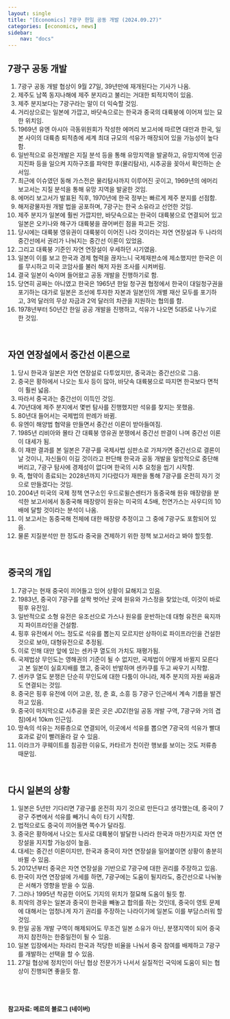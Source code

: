 ```yaml
---
layout: single
title: "[Economics] 7광구 한일 공동 개발 (2024.09.27)"
categories: [economics, news]
sidebar:
    nav: "docs"
---
```


## 7광구 공동 개발
1. 7광구 공동 개발 협상이 9월 27일, 39년만에 재개된다는 기사가 나옴.
1. 제주도 남쪽 동지나해에 제주 분지라고 불리는 거대한 퇴적지역이 있음.
1. 제주 분지보다는 7광구라는 말이 더 익숙할 것임.
1. 거리상으로는 일본에 가깝고, 바닷속으로는 한국과 중국의 대륙붕에 이어져 있는 묘한 위치임.
1. 1969년 유엔 아시아 극동위원회가 작성한 에머리 보고서에 따르면 대만과 한국, 일본 사이의 대륙층 퇴적층에 세계 최대 규모의 석유가 매장되어 있을 가능성이 높다함.
1. 일반적으로 유전개발은 지질 분석 등을 통해 유망지역을 발굴하고, 유망지역에 인공 지진파 등을 일으켜 지하구조를 파악한 후(물리탐사), 시추공을 꽂아서 확인하는 순서임.
1. 최근에 이슈였던 동해 가스전은 물리탐사까지 이루어진 곳이고, 1969년의 에머리 보고서는 지질 분석을 통해 유망 지역을 발굴한 것임.
1. 에머리 보고서가 발표된 직후, 1970년에 한국 정부는 빠르게 제주 분지를 선점함.
1. 해저광물자원 개발 법을 공포하며, 7광구는 한국 소유라고 선언한 것임.
1. 제주 분지가 일본에 훨씬 가깝지만, 바닷속으로는 한국이 대륙붕으로 연결되어 있고 일본은 오키나와 해구가 대륙붕을 끊어버린 점을 파고든 것임.
1. 당시에는 대륙붕 영유권이 대륙붕이 이어진 나라 것이라는 자연 연장설과 두 나라의 중간선에서 권리가 나눠지는 중간선 이론이 있었음.
1. 그리고 대륙붕 기준인 자연 연장설이 우세하던 시기였음.
1. 일본이 이를 보고 한국과 경제 협력을 끊자느니 국제재판소에 제소했지만 한국은 이를 무시하고 미국 코암사를 불러 해저 자원 조사를 시켜버림.
1. 결국 일본이 숙이며 들어왔고 공동 개발을 진행하기로 함.
1. 당연히 공짜는 아니였고 한국은 1965년 한일 청구권 협정에서 한국이 대일청구권을 포기하는 대가로 일본은 조선에 투자한 자본과 일본인의 개별 재산 모두를 포기하고, 3억 달러의 무상 자금과 2억 달러의 차관을 지원하는 협의를 함.
1. 1978년부터 50년간 한일 공공 개발을 진행하고, 석유가 나오면 5대5로 나누기로 한 것임.

<br/>

## 자연 연장설에서 중간선 이론으로
1. 당시 한국과 일본은 자연 연장설로 다투었지만, 중국과는 중간선으로 그음.
1. 중국은 황하에서 나오는 토사 등이 많아, 바닷속 대륙붕으로 따지면 한국보다 면적이 훨씬 넓음.
1. 따라서 중국과는 중간선이 이득인 것임.
1. 70년대에 제주 분지에서 몇번 탐사를 진행했지만 석유를 찾지는 못했음.
1. 80년대 들어서는 국제법의 판례가 바뀜.
1. 유엔이 해양법 협약을 만들면서 중간선 이론이 받아들여짐.
1. 1985년 리비아와 몰타 간 대륙붕 영유권 분쟁에서 중간선 판결이 나며 중간선 이론이 대세가 됨.
1. 이 재판 결과를 본 일본은 7광구를 국제사법 심판소로 가져가면 중간선으로 결론이 날 것이니, 자신들이 이길 것이라고 판단해 한국과 공동 개발을 일방적으로 중단해버리고, 7광구 탐사에 경제성이 없다며 한국의 시추 요청을 씹기 시작함.
1. 즉, 협약이 종료되는 2028년까지 기다렸다가 재판을 통해 7광구를 온전히 자기 것으로 만들겠다는 것임.
1. 2004년 미국의 국제 정책 연구소인 우드로윌슨센터가 동중국해 원유 매장량을 분석한 보고서에서 동중국해 매장량이 원유는 미국의 4.5배, 천연가스는 사우디의 10배에 달할 것이라는 분석이 나옴.
1. 이 보고서는 동중국해 전체에 대한 매장량 추정이고 그 중에 7광구도 포함되어 있음.
1. 물론 지질분석만 한 정도라 중국을 견제하기 위한 정책 보고서라고 봐야 할듯함.

<br/>

## 중국의 개입
1. 7광구는 현재 중국이 끼어들고 있어 상황이 묘해지고 있음.
1. 1983년, 중국이 7광구를 살짝 벗어난 곳에 원유와 가스정을 찾았는데, 이것이 바로 핑후 유전임.
1. 일반적으로 소형 유전은 유조선으로 가스나 원유를 운반하는데 대형 유전은 육지까지 파이프라인을 건설함.
1. 핑후 유전에서 어느 정도로 석유를 뽑는지 모르지만 상하이로 파이프라인을 건설한 것으로 보아, 대형유전으로 추정됨.
1. 이로 인해 대만 앞에 있는 센카쿠 열도의 가치도 재평가됨.
1. 국제법상 무인도는 영해권의 기준이 될 수 없지만, 국제법이 어떻게 바뀔지 모른다고 본 일본이 실효지배를 했고, 중국이 반발하며 센카쿠를 두고 싸우기 시작함.
1. 센카쿠 열도 분쟁은 단순히 무인도에 대한 다툼이 아니라, 제주 분지의 자원 싸움과도 연결되는 것임.
1. 중국은 핑후 유전에 이어 고운, 정, 춘 효, 소흥 등 7광구 인근에서 계속 기름을 발견하고 있음.
1. 중국이 마지막으로 시추공을 꽂은 곳은 JDZ(한일 공동 개발 구역, 7광구와 거의 겹침)에서 10km 인근임.
1. 땅속의 석유는 저류층으로 연결되어, 이곳에서 석유를 뽑으면 7광국의 석유가 빨대효과로 같이 빨려올라 갈 수 있음.
1. 이라크가 쿠웨이트를 침공한 이유도, 카타르가 친이란 행보를 보이는 것도 저류층 때문임.

<br/>

## 다시 일본의 상황
1. 일본은 5년만 기다리면 7광구를 온전히 자기 것으로 만든다고 생각했는데, 중국이 7광구 주변에서 석유를 빼가니 속이 타기 시작함.
1. 법적으로도 중국이 끼어들면 쪽수가 달라짐.
1. 중국은 황하에서 나오는 토사로 대륙봉이 발달한 나라라 한국과 마찬가지로 자연 연장설을 지지할 가능성이 높음.
1. 대세는 중간선 이론이지만, 한국과 중국이 자연 연장설을 밀어붙이면 상황이 충분히 바뀔 수 있음.
1. 2012년부터 중국은 자연 연장설을 기반으로 7광구에 대한 권리를 주장하고 있음.
1. 한국이 자연 연장설에 가세를 하면, 7광구에는 도움이 될지라도, 중간선으로 나눠놓은 서해가 영향을 받을 수 있음.
1. 그러나 1995년 착공한 이어도 기지의 위치가 절묘해 도움이 될듯 함.
1. 최악의 경우는 일본과 중국이 한국을 빼놓고 합의를 하는 것인데, 중국이 영토 문제에 대해서는 엄청나게 자기 권리를 주장하는 나라이기에 일본도 이를 부담스러워 할 것임.
1. 한일 공동 개발 구역이 해제되어도 무조건 일본 소유가 아닌, 분쟁지역이 되어 중국까지 참전하는 한중일전이 될 수 있음.
1. 일본 입장에서는 차라리 한국과 적당한 비율을 나눠서 중국 참여를 배제하고 7광구를 개발하는 선택을 할 수 있음.
1. 27일 협상에 정치인이 아닌 협상 전문가가 나서서 실질적인 국익에 도움이 되는 협상이 진행되면 좋을듯 함.


<br/>
<br/>

#### 참고자료: 메르의 블로그 (네이버) 